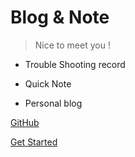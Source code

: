 # Blog & Note

> Nice to meet you !

- Trouble Shooting record

- Quick Note

- Personal blog

[GitHub](https://github.com/freshchen/fresh-notes/)

[Get Started](#fresh-notes)